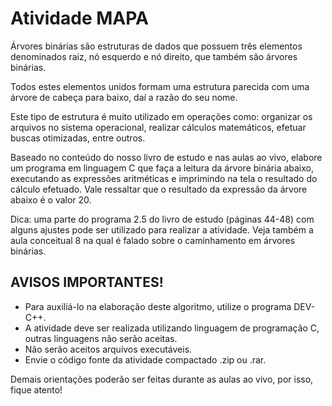 # Atividade MAPA 

Árvores binárias são estruturas de dados que possuem três elementos denominados raiz, nó esquerdo e nó direito, que também são árvores binárias. 

Todos estes elementos unidos formam uma estrutura parecida com uma árvore de cabeça para baixo, daí a razão do seu nome. 

Este tipo de estrutura é muito utilizado em operações como: organizar os arquivos no sistema operacional, realizar cálculos matemáticos, efetuar buscas otimizadas, entre outros.

Baseado no conteúdo do nosso livro de estudo e nas aulas ao vivo, elabore um programa em linguagem C que faça a leitura da árvore binária abaixo, executando as expressões aritméticas e imprimindo na tela o resultado do cálculo efetuado. Vale ressaltar que o resultado da expressão da árvore abaixo é o valor 20.


Dica: uma parte do programa 2.5 do livro de estudo (páginas 44-48) com alguns ajustes pode ser utilizado para realizar a atividade. Veja também a aula conceitual 8 na qual é falado sobre o caminhamento em árvores binárias.

## AVISOS IMPORTANTES!

* Para auxiliá-lo na elaboração deste algoritmo, utilize o programa DEV-C++.
* A atividade deve ser realizada utilizando linguagem de programação C, outras linguagens não serão aceitas. 
* Não serão aceitos arquivos executáveis.
* Envie o código fonte da atividade compactado .zip ou .rar.

Demais orientações poderão ser feitas durante as aulas ao vivo, por isso, fique atento!